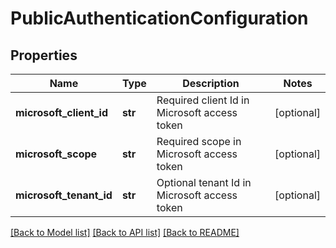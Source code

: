 # PublicAuthenticationConfiguration

## Properties
Name | Type | Description | Notes
------------ | ------------- | ------------- | -------------
**microsoft_client_id** | **str** | Required client Id in Microsoft access token | [optional] 
**microsoft_scope** | **str** | Required scope in Microsoft access token | [optional] 
**microsoft_tenant_id** | **str** | Optional tenant Id in Microsoft access token | [optional] 

[[Back to Model list]](../README.md#documentation-for-models) [[Back to API list]](../README.md#documentation-for-api-endpoints) [[Back to README]](../README.md)



